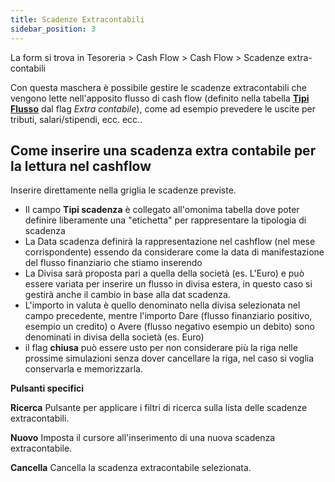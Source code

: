 ```yaml
---
title: Scadenze Extracontabili
sidebar_position: 3
---
```


La form si trova in Tesoreria > Cash Flow > Cash Flow > Scadenze extra-contabili


Con questa maschera è possibile gestire le scadenze extracontabili che vengono lette nell'apposito flusso di cash flow (definito nella tabella [**Tipi Flusso**](/docs/configurations/tables/treasury/cash-flow-module-tables/flux-types) dal flag *Extra contabile*), come ad esempio prevedere le uscite per tributi, salari/stipendi, ecc. ecc..

## Come inserire una scadenza extra contabile per la lettura nel cashflow

Inserire direttamente nella griglia le scadenze previste.

- Il campo **Tipi scadenza** è collegato all'omonima tabella dove poter definire liberamente una "etichetta" per rappresentare la tipologia di scadenza
- La Data scadenza definirà la rappresentazione nel cashflow (nel mese corrispondente) essendo da considerare come la data di manifestazione del flusso finanziario che stiamo inserendo
- La Divisa sarà proposta pari a quella della società (es. L'Euro) e può essere variata per inserire un flusso in divisa estera, in questo caso si gestirà anche il cambio in base alla dat scadenza.
- L'importo in valuta è quello denominato nella divisa selezionata nel campo precedente, mentre l'importo Dare (flusso finanziario positivo, esempio un credito) o Avere (flusso negativo esempio un debito) sono denominati in divisa della società (es. Euro)
- il flag **chiusa** può essere usto per non considerare più la riga nelle prossime simulazioni senza dover cancellare la riga, nel caso si voglia conservarla e memorizzarla.



**Pulsanti specifici**

**Ricerca** Pulsante per applicare i filtri di ricerca sulla lista delle scadenze extracontabili.

**Nuovo** Imposta il cursore all'inserimento di una nuova scadenza extracontabile.

**Cancella** Cancella la scadenza extracontabile selezionata.







